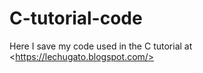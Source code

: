 # C-tutorial-code
Here I save my code used in the C tutorial at &lt;https://lechugato.blogspot.com/>
